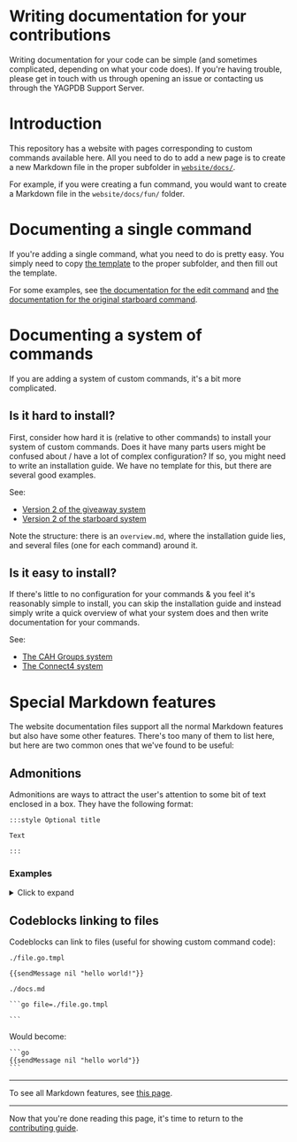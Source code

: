 # Writing documentation for your contributions

Writing documentation for your code can be simple (and sometimes complicated, depending on what your code does). If you're having trouble, please get in touch with us through opening an issue or contacting us through the YAGPDB Support Server.

# Introduction

This repository has a website with pages corresponding to custom commands available here.
All you need to do to add a new page is to create a new Markdown file in the proper subfolder in [`website/docs/`](./website/docs/).

For example, if you were creating a fun command, you would want to create a Markdown file in the `website/docs/fun/` folder.

# Documenting a single command

If you're adding a single command, what you need to do is pretty easy.
You simply need to copy [the template](./website/TEMPLATE.md) to the proper subfolder, and then fill out the template.

For some examples, see [the documentation for the edit command](./website/docs/utilities/edit.md) and [the documentation for the original starboard command](./website/docs/fun/starboardv1.md).

# Documenting a system of commands

If you are adding a system of custom commands, it's a bit more complicated.

## Is it hard to install?

First, consider how hard it is (relative to other commands) to install your system of custom commands. Does it have many parts users might be confused about / have a lot of complex configuration? If so, you might need to write an installation guide. We have no template for this, but there are several good examples.

See:

- [Version 2 of the giveaway system](./website/docs/giveaway/basic-v2/)
- [Version 2 of the starboard system](./website/docs/fun/starboard/)

Note the structure: there is an `overview.md`, where the installation guide lies, and several files (one for each command) around it.

## Is it easy to install?

If there's little to no configuration for your commands & you feel it's reasonably simple to install, you can skip the installation guide and instead simply write a quick overview of what your system does and then write documentation for your commands.

See:

- [The CAH Groups system](./website/docs/fun/cah-groups/)
- [The Connect4 system](./website/docs/connect-four/)

# Special Markdown features

The website documentation files support all the normal Markdown features but also have some other features.
There's too many of them to list here, but here are two common ones that we've found to be useful:

## Admonitions

Admonitions are ways to attract the user's attention to some bit of text enclosed in a box. They have the following format:

```
:::style Optional title

Text

:::
```

### Examples

<details>
	<summary>Click to expand</summary>

**Notes:**

```
:::note

Note content goes here.

:::
```

```
:::note Title

Note content goes here.

:::
```

**Tips:**

```
:::tip

Tip content goes here.

:::
```

```
:::tip Title

Tip content goes here.

:::
```

**Warnings:**

```
:::caution

Warning text goes here.

:::
```

```
:::caution Title

Warning text goes here.

:::
```

**Danger text:**

```
:::danger

Danger text goes here.

:::
```

```
:::danger Title

Danger text goes here.

:::
```

</details>

## Codeblocks linking to files

Codeblocks can link to files (useful for showing custom command code):

`./file.go.tmpl`

```
{{sendMessage nil "hello world!"}}
```

`./docs.md`

````
```go file=./file.go.tmpl

```
````

Would become:

````
```go
{{sendMessage nil "hello world"}}
```
````

---

To see all Markdown features, see [this page](https://docusaurus.io/docs/markdown-features).

---

Now that you're done reading this page, it's time to return to the [contributing guide](./CONTRIBUTING#after-you-ve-finished).
